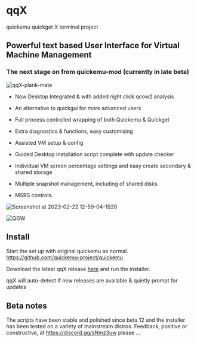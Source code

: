# qqX

quickemu quickget X terminal project

## Powerful text based User Interface for Virtual Machine Management

### The next stage on from quickemu-mod  (currently in late beta)

![qqX-plank-mate](https://github.com/TuxVinyards/qqX/assets/3956806/bfc51cbd-cfbe-4823-9f53-df048e4d33fc)

- Now Desktop Integrated & with added right click qcow2 analysis

- An alternative to quickgui for more advanced users

- Full process controlled wrapping of both Quickemu & Quickget

- Extra diagnostics & functions, easy customising

- Assisted VM setup & config 

- Guided Desktop installation script complete with update checker

- Individual VM screen percentage settings and easy create secondary & shared storage

- Multiple snapshot management, including of shared disks.  

- MSRS controls.

![Screenshot at 2023-02-22 12-59-04-1920](https://user-images.githubusercontent.com/3956806/220619057-f63883d2-4d0d-4130-94e1-d444f1567be4.jpg)

![QGW](https://github.com/TuxVinyards/quickemu-mod/assets/3956806/c948f51a-a954-4180-ba62-1d5045e5f4fc)

## Install

Start the set up with original quickemu as normal.  <https://github.com/quickemu-project/quickemu>

Download the latest qqX release [here](https://github.com/TuxVinyards/qqX/releases/latest) and run the installer.

qqX will auto-detect if new releases are available & quietly prompt for updates

## Beta notes

The scripts have been stable and polished since beta 12 and the installer has been tested on a variety of mainstream distros. Feedback, positive or constructive, at <https://discord.gg/sNmz3uw> please ...
